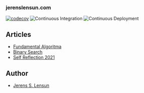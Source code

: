 ### jerenslensun.com

[![codecov](https://codecov.io/gh/jerensl/personal-web-app/branch/main/graph/badge.svg?token=HSYPO9VBAU)](https://codecov.io/gh/jerensl/jerenslensun.com) ![Continuous Integration](https://github.com/jerensl/personal-web-app/actions/workflows/ci.yml/badge.svg) ![Continuous Deployment](https://github.com/jerensl/personal-web-app/actions/workflows/cd.yml/badge.svg)

## Articles

-   [Fundamental Algoritma](https://www.jerenslensun.com/blog/fundamental-algoritma)
-   [Binary Search](https://www.jerenslensun.com/blog/binary-search)
-   [Self Reflection 2021](https://www.jerenslensun.com/blog/self-reflection-2021)

## Author

-   [Jerens S. Lensun](https://www.jerenslensun.com/about)

